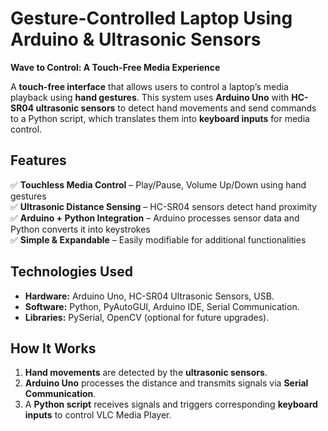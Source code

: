 # Gesture-Controlled Laptop Using Arduino & Ultrasonic Sensors
**Wave to Control: A Touch-Free Media Experience**

A **touch-free interface** that allows users to control a laptop’s media playback using **hand gestures**. This system uses **Arduino Uno** with **HC-SR04 ultrasonic sensors** to detect hand movements and send commands to a Python script, which translates them into **keyboard inputs** for media control.  

## Features  
✅ **Touchless Media Control** – Play/Pause, Volume Up/Down using hand gestures  
✅ **Ultrasonic Distance Sensing** – HC-SR04 sensors detect hand proximity  
✅ **Arduino + Python Integration** – Arduino processes sensor data and Python converts it into keystrokes  
✅ **Simple & Expandable** – Easily modifiable for additional functionalities  

## Technologies Used  
- **Hardware:** Arduino Uno, HC-SR04 Ultrasonic Sensors, USB.
- **Software:** Python, PyAutoGUI, Arduino IDE, Serial Communication.  
- **Libraries:** PySerial, OpenCV (optional for future upgrades).  

## How It Works  
1. **Hand movements** are detected by the **ultrasonic sensors**.  
2. **Arduino Uno** processes the distance and transmits signals via **Serial Communication**.  
3. A **Python script** receives signals and triggers corresponding **keyboard inputs** to control VLC Media Player.  

